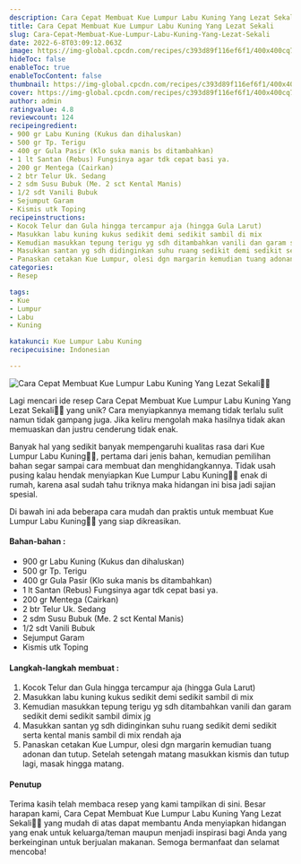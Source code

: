 ```yaml
---
description: Cara Cepat Membuat Kue Lumpur Labu Kuning Yang Lezat Sekali"
title: Cara Cepat Membuat Kue Lumpur Labu Kuning Yang Lezat Sekali
slug: Cara-Cepat-Membuat-Kue-Lumpur-Labu-Kuning-Yang-Lezat-Sekali
date: 2022-6-8T03:09:12.063Z
image: https://img-global.cpcdn.com/recipes/c393d89f116ef6f1/400x400cq70/photo.jpg
hideToc: false
enableToc: true
enableTocContent: false
thumbnail: https://img-global.cpcdn.com/recipes/c393d89f116ef6f1/400x400cq70/photo.jpg
cover: https://img-global.cpcdn.com/recipes/c393d89f116ef6f1/400x400cq70/photo.jpg
author: admin
ratingvalue: 4.8
reviewcount: 124
recipeingredient:
- 900 gr Labu Kuning (Kukus dan dihaluskan)
- 500 gr Tp. Terigu
- 400 gr Gula Pasir (Klo suka manis bs ditambahkan)
- 1 lt Santan (Rebus) Fungsinya agar tdk cepat basi ya.
- 200 gr Mentega (Cairkan)
- 2 btr Telur Uk. Sedang
- 2 sdm Susu Bubuk (Me. 2 sct Kental Manis)
- 1/2 sdt Vanili Bubuk
- Sejumput Garam
- Kismis utk Toping
recipeinstructions:
- Kocok Telur dan Gula hingga tercampur aja (hingga Gula Larut)
- Masukkan labu kuning kukus sedikit demi sedikit sambil di mix
- Kemudian masukkan tepung terigu yg sdh ditambahkan vanili dan garam sedikit demi sedikit sambil dimix jg
- Masukkan santan yg sdh didinginkan suhu ruang sedikit demi sedikit serta kental manis sambil di mix rendah aja
- Panaskan cetakan Kue Lumpur, olesi dgn margarin kemudian tuang adonan dan tutup. Setelah setengah matang masukkan kismis dan tutup lagi, masak hingga matang.
categories:
- Resep

tags:
- Kue
- Lumpur
- Labu
- Kuning

katakunci: Kue Lumpur Labu Kuning
recipecuisine: Indonesian

---
```


![Cara Cepat Membuat Kue Lumpur Labu Kuning Yang Lezat Sekali👩‍🍳](https://img-global.cpcdn.com/recipes/c393d89f116ef6f1/400x400cq70/photo.jpg)

Lagi mencari ide resep Cara Cepat Membuat Kue Lumpur Labu Kuning Yang Lezat Sekali👩‍🍳 yang unik? Cara menyiapkannya memang tidak terlalu sulit namun tidak gampang juga. Jika keliru mengolah maka hasilnya tidak akan memuaskan dan justru cenderung tidak enak.

Banyak hal yang sedikit banyak mempengaruhi kualitas rasa dari Kue Lumpur Labu Kuning👩‍🍳, pertama dari jenis bahan, kemudian pemilihan bahan segar sampai cara membuat dan menghidangkannya. Tidak usah pusing kalau hendak menyiapkan Kue Lumpur Labu Kuning👩‍🍳 enak di rumah, karena asal sudah tahu triknya maka hidangan ini bisa jadi sajian spesial.

Di bawah ini ada beberapa cara mudah dan praktis untuk membuat Kue Lumpur Labu Kuning👩‍🍳 yang siap dikreasikan.

<!--inarticleads1-->

#### Bahan-bahan :

- 900 gr Labu Kuning (Kukus dan dihaluskan)
- 500 gr Tp. Terigu
- 400 gr Gula Pasir (Klo suka manis bs ditambahkan)
- 1 lt Santan (Rebus) Fungsinya agar tdk cepat basi ya.
- 200 gr Mentega (Cairkan)
- 2 btr Telur Uk. Sedang
- 2 sdm Susu Bubuk (Me. 2 sct Kental Manis)
- 1/2 sdt Vanili Bubuk
- Sejumput Garam
- Kismis utk Toping

<!--inarticleads2-->

#### Langkah-langkah membuat :

1. Kocok Telur dan Gula hingga tercampur aja (hingga Gula Larut)
1. Masukkan labu kuning kukus sedikit demi sedikit sambil di mix
1. Kemudian masukkan tepung terigu yg sdh ditambahkan vanili dan garam sedikit demi sedikit sambil dimix jg
1. Masukkan santan yg sdh didinginkan suhu ruang sedikit demi sedikit serta kental manis sambil di mix rendah aja
1. Panaskan cetakan Kue Lumpur, olesi dgn margarin kemudian tuang adonan dan tutup. Setelah setengah matang masukkan kismis dan tutup lagi, masak hingga matang.

#### Penutup

Terima kasih telah membaca resep yang kami tampilkan di sini. Besar harapan kami, Cara Cepat Membuat Kue Lumpur Labu Kuning Yang Lezat Sekali👩‍🍳 yang mudah di atas dapat membantu Anda menyiapkan hidangan yang enak untuk keluarga/teman maupun menjadi inspirasi bagi Anda yang berkeinginan untuk berjualan makanan. Semoga bermanfaat dan selamat mencoba!